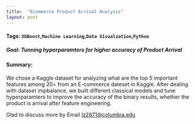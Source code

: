 ```yaml
---
title:  "Ecommerce Product Arrival Analysis"
layout: post
---
```

#### Tags: `XGBoost`,`Machine Learning`,`Data Visualzation`,`Python`

##### Goal: Tunning hyperparamters for higher accuracy of Product Arrival


#### Summary: 
We chose a Kaggle dataset for analyzing what are the top 5 important features among 20+ from an E-commerce dateset in Kaggle. After dealing with dataset impbalance, we built different classical models and tune hyperparamters to improve the accuracy of the binary results, whether the product is arrival after feature engineering.

Glad to discuss more by Email lz2871@columbia.edu

